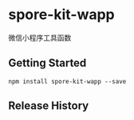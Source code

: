 # spore-kit-wapp
微信小程序工具函数

## Getting Started

```shell
npm install spore-kit-wapp --save
```

## Release History

